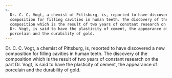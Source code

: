 ```yaml
---
>-
  Dr. C. C. Vogt, a chemist of Pittsburg, is, reported to have discovered a new
  composition for filling cavities in human teeth. The discovery of the
  composition which is the result of two years of constant research on the part
  Dr. Vogt, is said to have the plasticity of cement, the appearance of
  porcelain and the durability of gold.
---
```


Dr. C. C. Vogt, a chemist of Pittsburg, is, reported to have discovered a new composition for filling cavities in human teeth. The discovery of the composition which is the result of two years of constant research on the part Dr. Vogt, is said to have the plasticity of cement, the appearance of porcelain and the durability of gold.